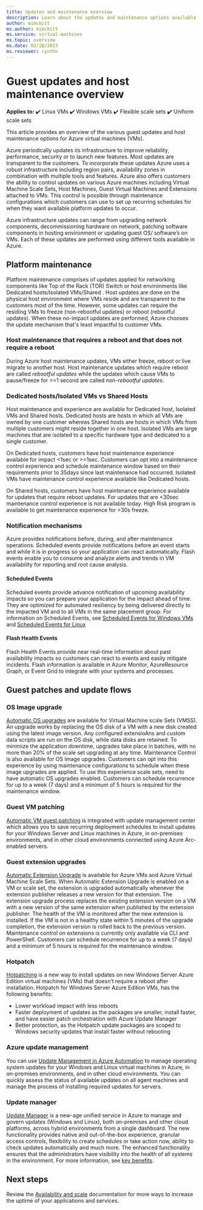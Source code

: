 ```yaml
---
title: Updates and maintenance overview
description: Learn about the updates and maintenance options available with virtual machines in Azure
author: mimckitt
ms.author: mimckitt
ms.service: virtual-machines
ms.topic: overview
ms.date: 02/28/2023
ms.reviewer: cynthn
---
```


# Guest updates and host maintenance overview

**Applies to:** :heavy_check_mark: Linux VMs :heavy_check_mark: Windows VMs :heavy_check_mark: Flexible scale sets :heavy_check_mark: Uniform scale sets

This article provides an overview of the various guest updates and host maintenance options for Azure virtual machines (VMs).

Azure periodically updates its infrastructure to improve reliability, performance, security or to launch new features. Most updates are transparent to the customers. To incorporate these updates Azure uses a robust infrastructure including region pairs, availability zones in combination with multiple tools and features. Azure also offers customers the ability to control updates on various Azure machines including Virtual Machine Scale Sets, Host Machines, Guest Virtual Machines and Extensions attached to VMs. This control is possible through maintenance configurations which customers can use to set up recurring schedules for when they want available platform updates to occur.

Azure infrastructure updates can range from upgrading network components, decommissioning hardware on network, patching software components in hosting environment or updating guest OS/ software’s on VMs. Each of these updates are performed using different tools available in Azure.

## Platform maintenance
Platform maintenance comprises of updates applied for networking components like Top of the Rack (TOR) Switch or host environments like Dedicated hosts/Isolated VMs/Shared . Host updates are done on the physical host environment where VMs reside and are transparent to the customers most of the time. However, some updates can require the residing VMs to freeze (non-rebootful updates)  or reboot (rebootful updates). When these no-impact updates are performed, Azure chooses the update mechanism that's least impactful to customer VMs.

### Host maintenance that requires a reboot and that does not require a reboot  
   
   During Azure host maintenance updates, VMs either freeze, reboot or live migrate to another host. Host maintenance updates which require reboot are called *rebootful updates* while the updates which cause VMs to pause/freeze for >=1 second are called *non-rebootful updates*.

### Dedicated hosts/Isolated VMs vs Shared Hosts  
   
   Host maintenance and experience are available for Dedicated host, Isolated VMs and Shared hosts. Dedicated hosts are hosts in which all VMs are owned by one customer whereas Shared hosts are hosts in which VMs from multiple customers might reside together in one host. Isolated VMs are large machines that are isolated to a specific hardware type and dedicated to a single customer.  

   On Dedicated hosts, customers have host maintenance experience available for impact <1sec or >=1sec. Customers can opt into a maintenance control experience and schedule maintenance window based on their requirements prior to 35days since last maintenance had occurred. Isolated VMs have maintenance control experience available like Dedicated hosts.  

   On Shared hosts, customers have host maintenance experience available for updates that require reboot updates. For updates that are <30sec maintenance control experience is not available today. High Risk program is available to get maintenance experience for >30s freeze.

### Notification mechanisms  
   
   Azure provides notifications before, during, and after maintenance operations. Scheduled events provide notifications before an event starts and while it is in progress so your application can react automatically. Flash events enable you to consume and analyze alerts and trends in VM availability for reporting and root cause analysis.  
   
   #### Scheduled Events  
      
   Scheduled events provide advance notification of upcoming availability impacts so you can prepare your application for the impact ahead of time. They are optimized for automated resiliency by being delivered directly to the impacted VM and to all VMs in the same placement group. For information on Scheduled Events, see [Scheduled Events for Windows VMs](./windows/scheduled-events.md) and [Scheduled Events for Linux](./linux/scheduled-events.md)
      
   #### Flash Health Events  
      
   Flash Health Events provide near real-time information about past availability impacts so customers can react to events and easily mitigate incidents. Flash information is available in Azure Monitor, AzureResource Graph, or Event Grid to integrate with your systems and processes.

## Guest patches and update flows 

### OS Image upgrade  
     
   [Automatic OS upgrades](../virtual-machine-scale-sets/virtual-machine-scale-sets-automatic-upgrade.md?context=/azure/virtual-machines/context/context) are available for Virtual Machine scale Sets (VMSS). An upgrade works by replacing the OS disk of a VM with a new disk created using the latest image version. Any configured extensioAns and custom data scripts are run on the OS disk, while data disks are retained. To minimize the application downtime, upgrades take place in batches, with no more than 20% of the scale set upgrading at any time.
     Maintenance Control is also available for OS Image upgrades. Customers can opt into this experience by using maintenance configurations to schedule when these image upgrades are applied. To use this experience scale sets, need to have automatic OS upgrades enabled. Customers can schedule recurrence for up to a week (7 days) and a minimum of 5 hours is required for the maintenance window.

### Guest VM patching
   
   [Automatic VM guest patching](automatic-vm-guest-patching.md) is integrated with update management center which allows you to save recurring deployment schedules to install updates for your Windows Server and Linux machines in Azure, in on-premises environments, and in other cloud environments connected using Azure Arc-enabled servers.

### Guest extension upgrades
   [Automatic Extension Upgrade](automatic-extension-upgrade.md) is available for Azure VMs and Azure Virtual Machine Scale Sets. When Automatic Extension Upgrade is enabled on a VM or scale set, the extension is upgraded automatically whenever the extension publisher releases a new version for that extension. The extension upgrade process replaces the existing extension version on a VM with a new version of the same extension when published by the extension publisher. The health of the VM is monitored after the new extension is installed. If the VM is not in a healthy state within 5 minutes of the upgrade completion, the extension version is rolled back to the previous version.
Maintenance control on extensions is currently only available via CLI and PowerShell. Customers can schedule recurrence for up to a week (7 days) and a minimum of 5 hours is required for the maintenance window.

### Hotpatch  

[Hotpatching](../automanage/automanage-hotpatch.md?context=/azure/virtual-machines/context/context) is a new way to install updates on new Windows Server Azure Edition virtual machines (VMs) that doesn’t require a reboot after installation. Hotpatch for Windows Server Azure Edition VMs, has the following benefits:

- Lower workload impact with less reboots
- Faster deployment of updates as the packages are smaller, install faster, and have easier patch orchestration with Azure Update Manager
- Better protection, as the Hotpatch update packages are scoped to Windows security updates that install faster without rebooting

### Azure update management  

You can use [Update Management in Azure Automation](../automation/update-management/overview.md?context=/azure/virtual-machines/context/context) to manage operating system updates for your Windows and Linux virtual machines in Azure, in on-premises environments, and in other cloud environments. You can quickly assess the status of available updates on all agent machines and manage the process of installing required updates for servers.

### Update manager  

[Update Manager](../update-center/overview.md) is a new-age unified service in Azure to manage and govern updates (Windows and Linux), both on-premises and other cloud platforms, across hybrid environments from a single dashboard. The new functionality provides native and out-of-the-box experience, granular access controls, flexibility to create schedules or take action now, ability to check updates automatically and much more. The enhanced functionality ensures that the administrators have visibility into the health of all systems in the environment. For more information, see [key benefits](../update-center/overview.md#key-benefits).

## Next steps

Review the [Availability and scale](availability.md) documentation for more ways to increase the uptime of your applications and services.
